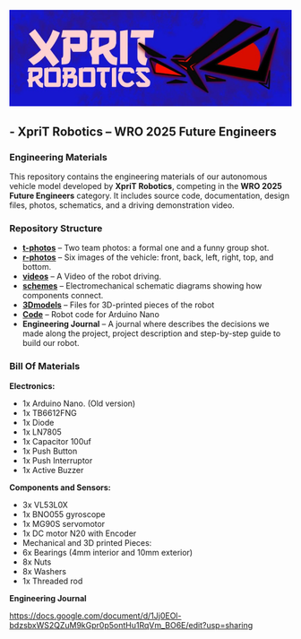 ![Logo](t-photos/XpriT_Robotics_Logo.jpg)
## - XpriT Robotics – WRO 2025 Future Engineers

### Engineering Materials

This repository contains the engineering materials of our autonomous vehicle model developed by **XpriT Robotics**, competing in the **WRO 2025 Future Engineers** category. It includes source code, documentation, design files, photos, schematics, and a driving demonstration video.

### Repository Structure

* [**t-photos**](#t-photos/) – Two team photos: a formal one and a funny group shot.
* [**r-photos**](#r-photos/) – Six images of the vehicle: front, back, left, right, top, and bottom.
* [**videos**](#videos/) – A Video of the robot driving.
* [**schemes**](#schemes/) – Electromechanical schematic diagrams showing how components connect. 
* [**3Dmodels**](#3Dmodels/) – Files for 3D-printed pieces of the robot
* [**Code**](#Code/) – Robot code for Arduino Nano
* **Engineering Journal** – A journal where describes the decisions we made along the project, project description and step-by-step guide to build our robot.

### Bill Of Materials

**Electronics:**
* 1x Arduino Nano. (Old version)
* 1x TB6612FNG
* 1x Diode
* 1x LN7805
* 1x Capacitor 100uf
* 1x Push Button
* 1x Push Interruptor
* 1x Active Buzzer

**Components and Sensors:**
* 3x VL53L0X
* 1x BNO055 gyroscope
* 1x MG90S servomotor
* 1x DC motor N20 with Encoder
* Mechanical and 3D printed Pieces:
* 6x Bearings (4mm interior and 10mm exterior)
* 8x Nuts
* 8x Washers
* 1x Threaded rod

**Engineering Journal**

https://docs.google.com/document/d/1Jj0EOl-bdzsbxWS2QZuM9kGpr0p5ontHu1RqVm_BO6E/edit?usp=sharing